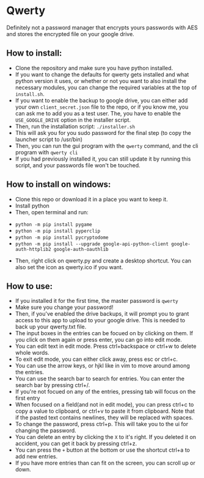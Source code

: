 # Qwerty
Definitely not a password manager that encrypts yours passwords with AES and stores the encrypted file on your google drive.

## How to install:
- Clone the repository and make sure you have python installed.
- If you want to change the defaults for qwerty gets installed and what python version it uses, or whether or not you want to also install the necessary modules, you can change the required variables at the top of `install.sh`.
- If you want to enable the backup to google drive, you can either add your own `client_secret.json` file to the repo, or if you know me, you can ask me to add you as a test user. The, you have to enable the `USE_GOOGLE_DRIVE` option in the installer script.
- Then, run the installation script:
`./installer.sh`
- This will ask you for you sudo password for the final step (to copy the launcher script to /usr/bin)
- Then, you can run the gui program with the `qwerty` command, and the cli program with `qwerty cli`
- If you had previously installed it, you can still update it by running this script, and your passwords file won't be touched.

## How to install on windows:
- Clone this repo or download it in a place you want to keep it.
- Install python
- Then, open terminal and run:


* `python -m pip install pygame`
* `python -m pip install pyperclip`
* `python -m pip install pycryptodome`
* `python -m pip install --upgrade google-api-python-client google-auth-httplib2 google-auth-oauthlib`

- Then, right click on qwerty.py and create a desktop shortcut. You can also set the icon as qwerty.ico if you want.


## How to use:
- If you installed it for the first time, the master password is `qwerty`
- Make sure you change your password!
- Then, if you've enabled the drive backups, it will prompt you to grant access to this app to upload to your google drive. This is needed to back up your qwerty.txt file.
- The input boxes in the entries can be focued on by clicking on them. If you click on them again or press enter, you can go into edit mode.
- You can edit text in edit mode. Press ctrl+backspace or ctrl+w to delete whole words.
- To exit edit mode, you can either click away, press esc or ctrl+c.
- You can use the arrow keys, or hjkl like in vim to move around among the entries.
- You can use the search bar to search for entries. You can enter the search bar by pressing ctrl+/.
- If you're not focued on any of the entries, pressing tab will focus on the first entry
- When focused on a field(and not in edit mode), you can press ctrl+c to copy a value to clipboard, or ctrl+v to paste it from clipboard. Note that if the pasted text contains newlines, they will be replaced with spaces.
- To change the password, press ctrl+p. This will take you to the ui for changing the password.
- You can delete an entry by clicking the `X` to it's right. If you deleted it on accident, you can get it back by pressing ctrl+z.
- You can press the `+` button at the bottom or use the shortcut ctrl+a to add new entries.
- If you have more entries than can fit on the screen, you can scroll up or down.

